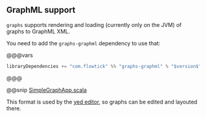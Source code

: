 ## GraphML support

`graphs` supports rendering and loading (currently only on the JVM) of graphs to GraphML XML.

You need to add the `graphs-graphml` dependency to use that:

@@@vars
```scala
libraryDependencies += "com.flowtick" %% "graphs-graphml" % "$version$"
```
@@@

@@snip [SimpleGraphApp.scala](../examples/shared/src/main/scala/GraphMLRendererExample.scala)

This format is used by the [yed editor](https://www.yworks.com/products/yed), so graphs can be edited and 
layouted there.


